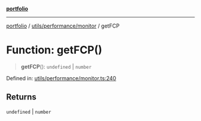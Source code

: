 [**portfolio**](../../../../README.md)

***

[portfolio](../../../../modules.md) / [utils/performance/monitor](../README.md) / getFCP

# Function: getFCP()

> **getFCP**(): `undefined` \| `number`

Defined in: [utils/performance/monitor.ts:240](https://github.com/tnorlund/Portfolio/blob/e267b8cbb875b25673f0a41ef1d448c31126a018/portfolio/utils/performance/monitor.ts#L240)

## Returns

`undefined` \| `number`

